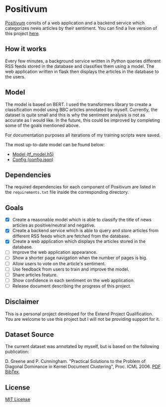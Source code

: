 # Positivum
[Positivum](https://positivum.tomasfernandes.dev/) consits of a web application and a backend service which categorizes news articles by their sentiment.
You can find a live version of this project [here](https://positivum.tomasfernandes.dev/).

## How it works
Every few minutes, a background service written in Python queries different RSS feeds stored in the database and classifies them using a model.
The web application written in flask then displays the articles in the database to the users.

## Model
The model is based on BERT. I used the transformers library to create a classification model using BBC articles annotated by myself.
Currently, the dataset is quite small and this is why the sentiment analysis is not as accurate as I would like.
In the future, this could be improved by completing some of the goals mentioned above.

For documentation purposes all iterations of my training scripts were saved.

The most up-to-date model can be found below:
- [Model (tf_model.h5)](https://storage.tomasfernandes.dev/positivum/model/tf_model.h5)
- [Config (config.json)](https://storage.tomasfernandes.dev/positivum/model/config.json)

## Dependencies
The required dependencies for each component of Positivum are listed in the `requirements.txt` file inside the corresponding directory.

## Goals
- [x] Create a reasonable model which is able to classify the title of news articles as positive/neutral and negative.
- [x] Create a backend service which is able to query and store articles from different RSS feeds which are fetched from the database.
- [x] Create a web application which displays the articles stored in the database.
- [ ] Improve the web application appearance.
- [ ] Show a shorter page navigation when the number of pages is big.
- [ ] Allow users to vote on the article's sentiment.
- [ ] Use feedback from users to train and improve the model.
- [ ] Share articles feature.
- [ ] Show confidence in each sentiment on the web application.
- [ ] Release document describing the progress of this project.

## Disclaimer
This is a personal project developed for the Extend Project Qualification.
You are welcome to use this project but I will not be providing support for it.

## Dataset Source
The current dataset was annotated by myself, but is based on the following publication:

D. Greene and P. Cunningham. "Practical Solutions to the Problem of Diagonal Dominance in Kernel Document Clustering", Proc. ICML 2006. [PDF](http://mlg.ucd.ie/files/publications/greene06icml.pdf) [BibTex](http://mlg.ucd.ie/files/bib/greene06icml.bib).


## License
[MIT License](https://github.com/tomasff/positivum/blob/master/LICENSE)
